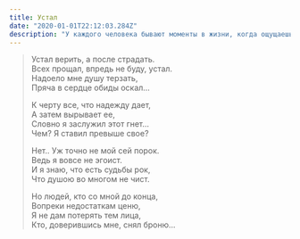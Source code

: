 ```yaml
---
title: Устал
date: "2020-01-01T22:12:03.284Z"
description: "У каждого человека бывают моменты в жизни, когда ощущаешь себя крайне уязвимым, когда ничто не способно порадовать... Стоит лишь взять лист бумаги и оставить все на нем. Лично для меня это выход."
---
```


>  Устал верить, а после страдать. </br>
>  Всех прощал, впредь не буду, устал. </br>
>  Надоело мне душу терзать, </br>
>  Пряча в сердце обиды оскал... </br>
>  
>  К черту все, что надежду дает, </br>
>  А затем вырывает ее, </br>
>  Словно я заслужил этот гнет... </br>
>  Чем? Я ставил превыше свое? </br>
>  
>  Нет.. Уж точно не мой сей порок. </br>
>  Ведь я вовсе не эгоист. </br>
>  И я знаю, что есть судьбы рок, </br>
>  Что душою во многом не чист. </br>
>  
>  Но людей, кто со мной до конца, </br>
>  Вопреки недостаткам ценю, </br>
>  Я не дам потерять тем лица, </br>
>  Кто, доверившись мне, снял броню... </br>
